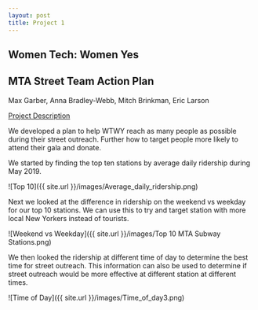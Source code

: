 ```yaml
---
layout: post
title: Project 1
---
```


## Women Tech: Women Yes
## MTA Street Team Action Plan
Max Garber, Anna Bradley-Webb, Mitch Brinkman, Eric Larson

[Project Description](https://github.com/bubblebooy/chi20_ds14/blob/master/curriculum/project-01/project-01-introduction/project_01.md)

We developed a plan to help WTWY reach as many people as possible during their street outreach. Further how to target people more likely to attend their gala and donate.

We started by finding the top ten stations by average daily ridership during May 2019.

![Top 10]({{ site.url }}/images/Average_daily_ridership.png)

Next we looked at the difference in ridership on the weekend vs weekday for our top 10 stations. We can use this to try and target station with more local New Yorkers instead of tourists.

![Weekend vs Weekday]({{ site.url }}/images/Top 10 MTA Subway Stations.png)

We then looked the ridership at different time of day to determine the best time for street outreach. This information can also be used to determine if street outreach would be more effective at different station at different times.

![Time of Day]({{ site.url }}/images/Time_of_day3.png)
